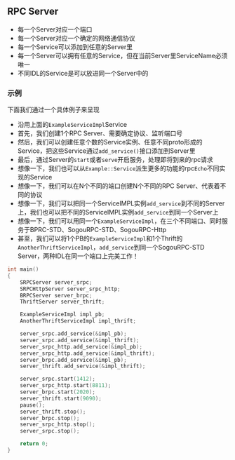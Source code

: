 ## RPC Server
- 每一个Server对应一个端口
- 每一个Server对应一个确定的网络通信协议
- 每一个Service可以添加到任意的Server里
- 每一个Server可以拥有任意的Service，但在当前Server里ServiceName必须唯一
- 不同IDL的Service是可以放进同一个Server中的

### 示例
下面我们通过一个具体例子来呈现
- 沿用上面的``ExampleServiceImpl``Service
- 首先，我们创建1个RPC Server、需要确定协议、监听端口号
- 然后，我们可以创建任意个数的Service实例、任意不同proto形成的Service，把这些Service通过``add_service()``接口添加到Server里
- 最后，通过Server的``start``或者``serve``开启服务，处理即将到来的rpc请求
- 想像一下，我们也可以从``Example::Service``派生更多的功能的rpc``Echo``不同实现的Service
- 想像一下，我们可以在N个不同的端口创建N个不同的RPC Server、代表着不同的协议
- 想像一下，我们可以把同一个ServiceIMPL实例``add_service``到不同的Server上，我们也可以把不同的ServiceIMPL实例``add_service``到同一个Server上
- 想像一下，我们可以用同一个``ExampleServiceImpl``，在三个不同端口、同时服务于BPRC-STD、SogouRPC-STD、SogouRPC-Http
- 甚至，我们可以将1个PB的``ExampleServiceImpl``和1个Thrift的``AnotherThriftServiceImpl``，``add_service``到同一个SogouRPC-STD Server，两种IDL在同一个端口上完美工作！

~~~cpp
int main()
{
    SRPCServer server_srpc;
    SRPCHttpServer server_srpc_http;
    BRPCServer server_brpc;
    ThriftServer server_thrift;

    ExampleServiceImpl impl_pb;
    AnotherThriftServiceImpl impl_thrift;

    server_srpc.add_service(&impl_pb);
    server_srpc.add_service(&impl_thrift);
    server_srpc_http.add_service(&impl_pb);
    server_srpc_http.add_service(&impl_thrift);
    server_brpc.add_service(&impl_pb);
    server_thrift.add_service(&impl_thrift);

    server_srpc.start(1412);
    server_srpc_http.start(8811);
    server_brpc.start(2020);
    server_thrift.start(9090);
    pause();
    server_thrift.stop();
    server_brpc.stop();
    server_srpc_http.stop();
    server_srpc.stop();

    return 0;
}
~~~
